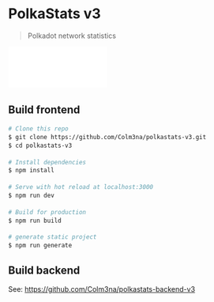 # PolkaStats v3

> Polkadot network statistics

<img src="./static/img/grant_badge.png" width="200" alt="Web3 foundation grants program">

## Build frontend

``` bash
# Clone this repo
$ git clone https://github.com/Colm3na/polkastats-v3.git
$ cd polkastats-v3

# Install dependencies
$ npm install

# Serve with hot reload at localhost:3000
$ npm run dev

# Build for production
$ npm run build

# generate static project
$ npm run generate
```

## Build backend

See: https://github.com/Colm3na/polkastats-backend-v3

